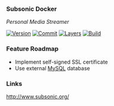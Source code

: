 ### Subsonic Docker

*Personal Media Streamer*

[![Version](https://images.microbadger.com/badges/version/stlouisn/subsonic.svg)](https://microbadger.com/images/stlouisn/subsonic)
[![Commit](https://images.microbadger.com/badges/commit/stlouisn/subsonic.svg)](https://microbadger.com/images/stlouisn/subsonic)
[![Layers](https://images.microbadger.com/badges/image/stlouisn/subsonic.svg)](https://microbadger.com/images/stlouisn/subsonic)
[![Build](https://travis-ci.org/stlouisn/subsonic_docker.svg?branch=master)](https://travis-ci.org/stlouisn/subsonic_docker)

### Feature Roadmap

- Implement self-signed SSL certificate
- Use external [MySQL](http://www.subsonic.org/pages/database.jsp) database

### Links

http://www.subsonic.org/
